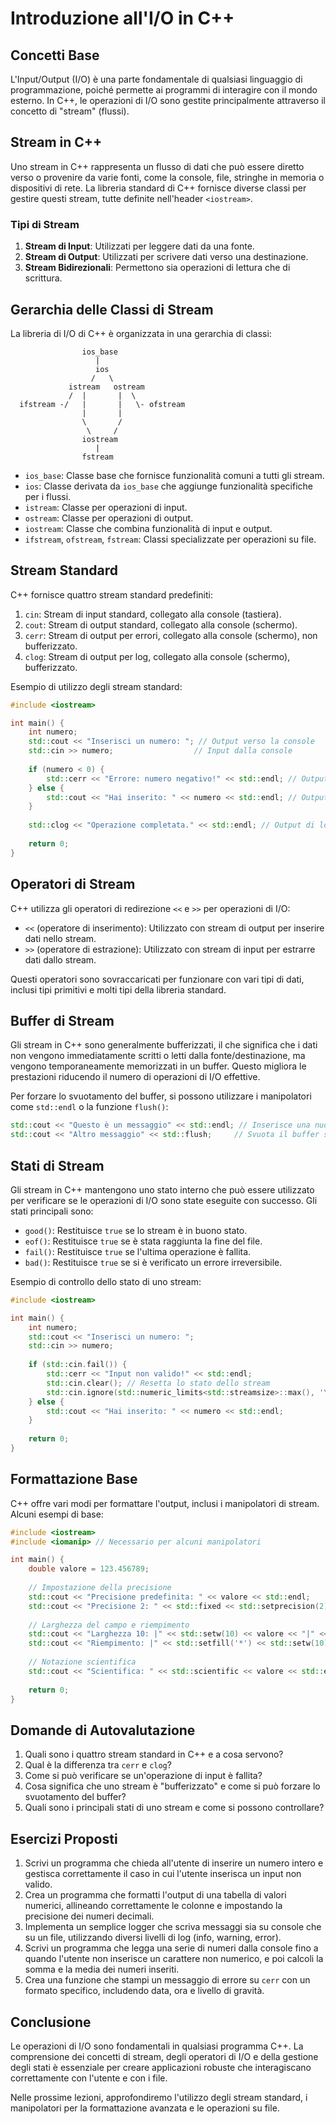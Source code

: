 # Introduzione all'I/O in C++

## Concetti Base

L'Input/Output (I/O) è una parte fondamentale di qualsiasi linguaggio di programmazione, poiché permette ai programmi di interagire con il mondo esterno. In C++, le operazioni di I/O sono gestite principalmente attraverso il concetto di "stream" (flussi).

## Stream in C++

Uno stream in C++ rappresenta un flusso di dati che può essere diretto verso o provenire da varie fonti, come la console, file, stringhe in memoria o dispositivi di rete. La libreria standard di C++ fornisce diverse classi per gestire questi stream, tutte definite nell'header `<iostream>`.

### Tipi di Stream

1. **Stream di Input**: Utilizzati per leggere dati da una fonte.
2. **Stream di Output**: Utilizzati per scrivere dati verso una destinazione.
3. **Stream Bidirezionali**: Permettono sia operazioni di lettura che di scrittura.

## Gerarchia delle Classi di Stream

La libreria di I/O di C++ è organizzata in una gerarchia di classi:

```
                ios_base
                   |
                   ios
                  /   \
             istream   ostream
             /  |       |  \
  ifstream -/   |       |   \- ofstream
                |       |
                \       /
                 \     /
                iostream
                   |
                fstream
```

- `ios_base`: Classe base che fornisce funzionalità comuni a tutti gli stream.
- `ios`: Classe derivata da `ios_base` che aggiunge funzionalità specifiche per i flussi.
- `istream`: Classe per operazioni di input.
- `ostream`: Classe per operazioni di output.
- `iostream`: Classe che combina funzionalità di input e output.
- `ifstream`, `ofstream`, `fstream`: Classi specializzate per operazioni su file.

## Stream Standard

C++ fornisce quattro stream standard predefiniti:

1. `cin`: Stream di input standard, collegato alla console (tastiera).
2. `cout`: Stream di output standard, collegato alla console (schermo).
3. `cerr`: Stream di output per errori, collegato alla console (schermo), non bufferizzato.
4. `clog`: Stream di output per log, collegato alla console (schermo), bufferizzato.

Esempio di utilizzo degli stream standard:

```cpp
#include <iostream>

int main() {
    int numero;
    std::cout << "Inserisci un numero: "; // Output verso la console
    std::cin >> numero;                  // Input dalla console
    
    if (numero < 0) {
        std::cerr << "Errore: numero negativo!" << std::endl; // Output di errore
    } else {
        std::cout << "Hai inserito: " << numero << std::endl; // Output normale
    }
    
    std::clog << "Operazione completata." << std::endl; // Output di log
    
    return 0;
}
```

## Operatori di Stream

C++ utilizza gli operatori di redirezione `<<` e `>>` per operazioni di I/O:

- `<<` (operatore di inserimento): Utilizzato con stream di output per inserire dati nello stream.
- `>>` (operatore di estrazione): Utilizzato con stream di input per estrarre dati dallo stream.

Questi operatori sono sovraccaricati per funzionare con vari tipi di dati, inclusi tipi primitivi e molti tipi della libreria standard.

## Buffer di Stream

Gli stream in C++ sono generalmente bufferizzati, il che significa che i dati non vengono immediatamente scritti o letti dalla fonte/destinazione, ma vengono temporaneamente memorizzati in un buffer. Questo migliora le prestazioni riducendo il numero di operazioni di I/O effettive.

Per forzare lo svuotamento del buffer, si possono utilizzare i manipolatori come `std::endl` o la funzione `flush()`:

```cpp
std::cout << "Questo è un messaggio" << std::endl; // Inserisce una nuova linea e svuota il buffer
std::cout << "Altro messaggio" << std::flush;     // Svuota il buffer senza inserire una nuova linea
```

## Stati di Stream

Gli stream in C++ mantengono uno stato interno che può essere utilizzato per verificare se le operazioni di I/O sono state eseguite con successo. Gli stati principali sono:

- `good()`: Restituisce `true` se lo stream è in buono stato.
- `eof()`: Restituisce `true` se è stata raggiunta la fine del file.
- `fail()`: Restituisce `true` se l'ultima operazione è fallita.
- `bad()`: Restituisce `true` se si è verificato un errore irreversibile.

Esempio di controllo dello stato di uno stream:

```cpp
#include <iostream>

int main() {
    int numero;
    std::cout << "Inserisci un numero: ";
    std::cin >> numero;
    
    if (std::cin.fail()) {
        std::cerr << "Input non valido!" << std::endl;
        std::cin.clear(); // Resetta lo stato dello stream
        std::cin.ignore(std::numeric_limits<std::streamsize>::max(), '\n'); // Ignora il resto dell'input
    } else {
        std::cout << "Hai inserito: " << numero << std::endl;
    }
    
    return 0;
}
```

## Formattazione Base

C++ offre vari modi per formattare l'output, inclusi i manipolatori di stream. Alcuni esempi di base:

```cpp
#include <iostream>
#include <iomanip> // Necessario per alcuni manipolatori

int main() {
    double valore = 123.456789;
    
    // Impostazione della precisione
    std::cout << "Precisione predefinita: " << valore << std::endl;
    std::cout << "Precisione 2: " << std::fixed << std::setprecision(2) << valore << std::endl;
    
    // Larghezza del campo e riempimento
    std::cout << "Larghezza 10: |" << std::setw(10) << valore << "|" << std::endl;
    std::cout << "Riempimento: |" << std::setfill('*') << std::setw(10) << valore << "|" << std::endl;
    
    // Notazione scientifica
    std::cout << "Scientifica: " << std::scientific << valore << std::endl;
    
    return 0;
}
```

## Domande di Autovalutazione

1. Quali sono i quattro stream standard in C++ e a cosa servono?
2. Qual è la differenza tra `cerr` e `clog`?
3. Come si può verificare se un'operazione di input è fallita?
4. Cosa significa che uno stream è "bufferizzato" e come si può forzare lo svuotamento del buffer?
5. Quali sono i principali stati di uno stream e come si possono controllare?

## Esercizi Proposti

1. Scrivi un programma che chieda all'utente di inserire un numero intero e gestisca correttamente il caso in cui l'utente inserisca un input non valido.
2. Crea un programma che formatti l'output di una tabella di valori numerici, allineando correttamente le colonne e impostando la precisione dei numeri decimali.
3. Implementa un semplice logger che scriva messaggi sia su console che su un file, utilizzando diversi livelli di log (info, warning, error).
4. Scrivi un programma che legga una serie di numeri dalla console fino a quando l'utente non inserisce un carattere non numerico, e poi calcoli la somma e la media dei numeri inseriti.
5. Crea una funzione che stampi un messaggio di errore su `cerr` con un formato specifico, includendo data, ora e livello di gravità.

## Conclusione

Le operazioni di I/O sono fondamentali in qualsiasi programma C++. La comprensione dei concetti di stream, degli operatori di I/O e della gestione degli stati è essenziale per creare applicazioni robuste che interagiscano correttamente con l'utente e con i file.

Nelle prossime lezioni, approfondiremo l'utilizzo degli stream standard, i manipolatori per la formattazione avanzata e le operazioni su file.